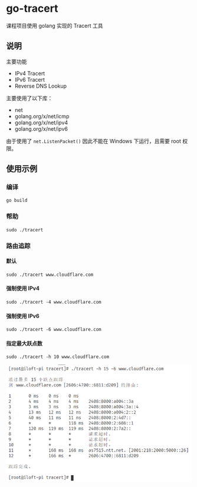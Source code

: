 # go-tracert
课程项目使用 golang 实现的 Tracert 工具

## 说明
主要功能
- IPv4 Tracert
- IPv6 Tracert
- Reverse DNS Lookup

主要使用了以下库：
- net
- golang.org/x/net/icmp
- golang.org/x/net/ipv4
- golang.org/x/net/ipv6

由于使用了 `net.ListenPacket()` 因此不能在 Windows 下运行，且需要 root 权限。

## 使用示例
### 编译
```
go build
```
### 帮助
```
sudo ./tracert
```
### 路由追踪
#### 默认
```
sudo ./tracert www.cloudflare.com
```
#### 强制使用 IPv4
```
sudo ./tracert -4 www.cloudflare.com
```
#### 强制使用 IPv6
```
sudo ./tracert -6 www.cloudflare.com
```
#### 指定最大跃点数
```
sudo ./tracert -h 10 www.cloudflare.com
```
![tracert](img/tracert.png)
